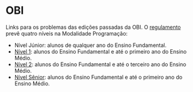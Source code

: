 # OBI

Links para os problemas das edições passadas da OBI. O [regulamento](https://olimpiada.ic.unicamp.br/info/regulamento/) prevê quatro níveis na Modalidade
Programação:

- Nível Júnior: alunos de qualquer ano do Ensino Fundamental.
- [Nível 1](n1.md): alunos do Ensino Fundamental e até o primeiro ano do Ensino Médio.
- [Nível 2](n2.md): alunos do Ensino Fundamental e até o terceiro ano do Ensino Médio.
- [Nível Sênior](senior.md): alunos do Ensino Fundamental e até o primeiro ano do Ensino Médio.
